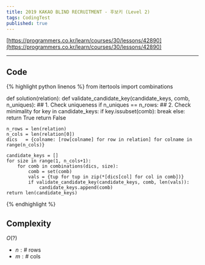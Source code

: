 ```yaml
---
title: 2019 KAKAO BLIND RECRUITMENT - 후보키 (Level 2)
tags: CodingTest
published: true
---
```


[https://programmers.co.kr/learn/courses/30/lessons/42890](https://programmers.co.kr/learn/courses/30/lessons/42890)

<!--more-->

---

## Code
{% highlight python linenos %}
from itertools import combinations

def solution(relation):
    def validate_candidate_key(candidate_keys, comb, n_uniques):
        ## 1. Check uniqueness
        if n_uniques == n_rows:
            ## 2. Check minimality
            for key in candidate_keys:
                if key.issubset(comb):
                    break
            else:
                return True
        return False

    n_rows = len(relation)
    n_cols = len(relation[0])
    dics   = {colname: [row[colname] for row in relation] for colname in range(n_cols)}

    candidate_keys = []
    for size in range(1, n_cols+1):
        for comb in combinations(dics, size):
            comb = set(comb)
            vals = {tup for tup in zip(*[dics[col] for col in comb])}
            if validate_candidate_key(candidate_keys, comb, len(vals)):
                candidate_keys.append(comb)
    return len(candidate_keys)
{% endhighlight %}


## Complexity
$O(?)$
- $n: \# \ \text{rows}$
- $m: \# \ \text{cols}$
